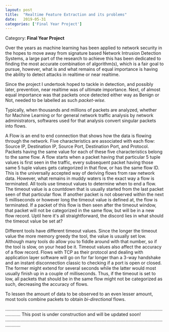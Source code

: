 ```yaml
---
layout: post
title:  "Realtime Feature Extraction and its problems"
date:   2019-05-31
categories: ['Final Year Project']
---
```

Category: **Final Year Project**

Over the years as machine learning has been applied to network security in the hopes to move away from signature based Network Intrusion Detection Systems, a large part of the research to achieve this has been dedicated to finding the most accurate combination of algorithm(s), which is a fair goal to pursue, however, what is and what remains of equal importance is having the ability to detect attacks in realtime or near realtime.

Since the project I undertook hoped to tackle in detection, and possibly later, prevention, near realtime was of ultimate importance. Next, of almost equal importance was that packets once detected either way as Benign or Not, needed to be labelled as such *packet-wise.*  

Typically, when thousands and millions of packets are analyzed, whether for Machine Learning or for general network traffic analysis by network administrators, softwares used for that analysis convert singular packets into flows.

A Flow is an end to end connection that shows how the data is flowing through the network. Five characteristics are associated with each flow: Source IP, Destination IP, Source Port, Destination Port, and Protocol. Packets having the same value for each of these five characteristics belong to the same flow. A flow starts when a packet having that particular 5 tuple values is first seen in the traffic, every subsequent packet having those same 5 tuple values gets categorized in that flow, or has the same flow ID. This is the universally accepted way of deriving flows from raw network data. However, what remains in muddy waters is the exact way a flow is terminated. All tools use timeout values to determine when to end a flow. The timeout value is a countdown that is usually started from the last packet seen of that particular flow. If another packet is not observed within the next 5 milliseconds or however long the timeout value is defined at, the flow is terminated. If a packet of this flow is then seen after the timeout window, that packet will not be categorized in the same flow, but will be in a new flow record. Uptil here it's all straightforward, the discord lies in what should the timeout value be set at?

Different tools have different timeout values. Since the longer the timeout value the more memory greedy the tool, the value is usually set low. Although many tools do allow you to fiddle around with that number, so if the tool is slow, on your head be it. Timeout values also affect the accuracy of a flow record. Flows with TCP as their protocol and dealing with application layer software will go on for far longer than a 3-way handshake and an instant disconnection classic to checking if a port is open or closed. The former might extend for several seconds while the latter would most usually finish up in a couple of milliseconds. Thus, if the timeout is set to low, all packets that should be in the same flow might not be categorized as such, decreasing the accuracy of flows. 
  
To lessen the amount of data to be observed to an even lesser amount, most tools combine packets to obtain *bi-directional* flows.



........................................................................................................................................
This post is under construction and will be updated soon!
........................................................................................................................................

